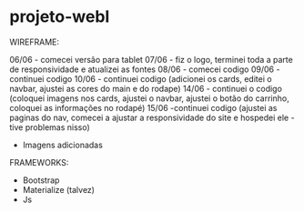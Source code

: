 # projeto-webI

WIREFRAME: 

06/06 - comecei versão para tablet 
07/06 - fiz o logo, terminei toda a parte de responsividade e atualizei as fontes
08/06 - comecei codigo
09/06 - continuei codigo
10/06 - continuei codigo (adicionei os cards, editei o navbar, ajustei as cores do main e do rodape)
14/06 - continuei o codigo (coloquei imagens nos cards, ajustei o navbar, ajustei o  botão do carrinho, coloquei as informações no rodapé)
15/06 -continuei codigo (ajustei as paginas do nav, comecei a ajustar a responsividade do site e hospedei ele - tive problemas nisso)
* Imagens adicionadas

FRAMEWORKS:
* Bootstrap
* Materialize (talvez)
* Js 
